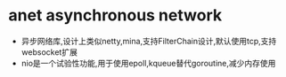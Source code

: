 # anet asynchronous network
- 异步网络库,设计上类似netty,mina,支持FilterChain设计,默认使用tcp,支持websocket扩展
- nio是一个试验性功能,用于使用epoll,kqueue替代goroutine,减少内存使用